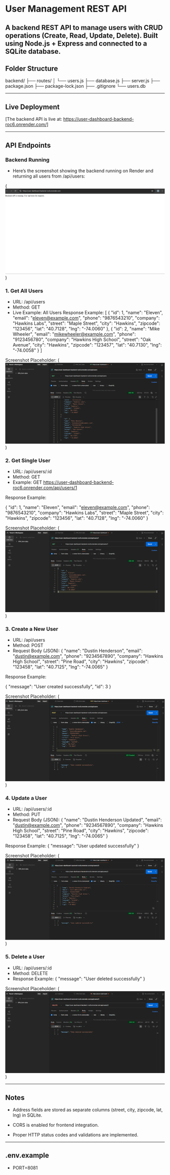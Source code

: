 # User Management REST API

A backend REST API to manage users with CRUD operations (Create, Read, Update, Delete).
Built using **Node.js** + **Express** and connected to a **SQLite database**.
 ---

## Folder Structure
backend/
├── routes/
│   └── users.js
├── database.js
├── server.js
├── package.json
├── package-lock.json
├── .gitignore
└── users.db

---

## Live Deployment

[The backend API is live at:
https://user-dashboard-backend-roc6.onrender.com/]

---

## API Endpoints
### Backend Running

- Here’s the screenshot showing the backend running on Render and returning all users from /api/users:

(![Backend Running Screenshot](image.png))

### 1. Get All Users
- URL: /api/users
- Method: GET
- Live Example: All Users
Response Example:
[
    {
        "id": 1,
        "name": "Eleven",
        "email": "eleven@example.com",
        "phone": "9876543210",
        "company": "Hawkins Labs",
        "street": "Maple Street",
        "city": "Hawkins",
        "zipcode": "123456",
        "lat": "40.7128",
        "lng": "-74.0060"
    },
    {
        "id": 2,
        "name": "Mike Wheeler",
        "email": "mikewheeler@example.com",
        "phone": "9123456780",
        "company": "Hawkins High School",
        "street": "Oak Avenue",
        "city": "Hawkins",
        "zipcode": "123457",
        "lat": "40.7130",
        "lng": "-74.0058"
    }
]


Screenshot Placeholder:
(![All Users Screenshot](image-1.png))

### 2. Get Single User

- URL: /api/users/:id
- Method: GET
- Example:
GET https://user-dashboard-backend-roc6.onrender.com/api/users/1

Response Example:

{
   "id": 1,
    "name": "Eleven",
    "email": "eleven@example.com",
    "phone": "9876543210",
    "company": "Hawkins Labs",
    "street": "Maple Street",
    "city": "Hawkins",
    "zipcode": "123456",
    "lat": "40.7128",
    "lng": "-74.0060"
}


Screenshot Placeholder:
(![Single User Screenshot](image-2.png))

### 3. Create a New User

- URL: /api/users
- Method: POST
- Request Body (JSON):
{
    "name": "Dustin Henderson",
    "email": "dustin@example.com",
    "phone": "9234567890",
    "company": "Hawkins High School",
    "street": "Pine Road",
    "city": "Hawkins",
    "zipcode": "123458",
    "lat": "40.7125",
    "lng": "-74.0065"
}

Response Example:

{
  "message": "User created successfully",
  "id": 3
}


Screenshot Placeholder:
(![Create User Screenshot](image-3.png))

### 4. Update a User

- URL: /api/users/:id
- Method: PUT
- Request Body (JSON):
{
    "name": "Dustin Henderson Updated",
    "email": "dustin@example.com",
    "phone": "9234567890",
    "company": "Hawkins High School",
    "street": "Pine Road",
    "city": "Hawkins",
    "zipcode": "123458",
    "lat": "40.7125",
    "lng": "-74.0065"
}


Response Example:
{
  "message": "User updated successfully"
}

Screenshot Placeholder:
(![Update User Screenshot](image-4.png))

### 5. Delete a User

- URL: /api/users/:id
- Method: DELETE
- Response Example:
{
  "message": "User deleted successfully"
}

Screenshot Placeholder:
(![Delete User Screenshot](image-5.png))

---

## Notes

- Address fields are stored as separate columns (street, city, zipcode, lat, lng) in SQLite.

- CORS is enabled for frontend integration.

- Proper HTTP status codes and validations are implemented.

---


## .env.example
- PORT=8081
